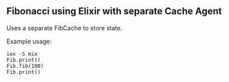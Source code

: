 ## Fibonacci using Elixir with separate Cache Agent 

Uses a separate FibCache to store state.

Example usage:

```
iex -S mix
Fib.print()
Fib.fib(100)
Fib.print()
```

